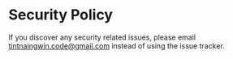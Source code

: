 # Security Policy

If you discover any security related issues, please email tintnaingwin.code@gmail.com instead of using the issue tracker.
